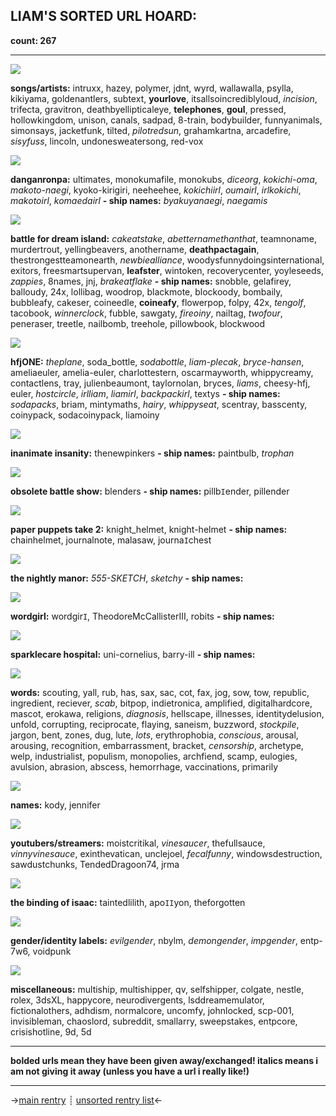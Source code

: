 ## LIAM'S SORTED URL HOARD:
**count: 267**
***
![](https://64.media.tumblr.com/tumblr_lmzoe11HN11qg9aa7.gif)

**songs/artists:** intruxx, hazey, polymer, jdnt, wyrd, wallawalla, psylla, kikiyama, goldenantlers, subtext, **yourlove**, itsallsoincrediblyloud, *incision*, trifecta, gravitron, deathbyellipticaleye, **telephones**, **goul**, pressed, hollowkingdom, unison, canals, sadpad, 8-train, bodybuilder, funnyanimals, simonsays, jacketfunk, tilted, *pilotredsun*, grahamkartna, arcadefire, *sisyfuss*, lincoln, undonesweatersong, red-vox

![](https://64.media.tumblr.com/tumblr_lmzoe11HN11qg9aa7.gif)

**danganronpa:** ultimates, monokumafile, monokubs, *diceorg*, *kokichi-oma*, *makoto-naegi*, kyoko-kirigiri, neeheehee, *kokichiirl*, *oumairl*, *irlkokichi*, *makotoirl*, *komaedairl*
**- ship names:** *byakuyanaegi*, *naegamis*

![](https://64.media.tumblr.com/tumblr_lmzoe11HN11qg9aa7.gif)

**battle for dream island:** *cakeatstake*, *abetternamethanthat*, teamnoname, murdertrout, yellingbeavers, anothername, **deathpactagain**, thestrongestteamonearth, *newbiealliance*, woodysfunnydoingsinternational, exitors, freesmartsupervan, **leafster**, wintoken, recoverycenter, yoyleseeds, *zappies*, 8names, jnj, *brakeatflake*
**- ship names:** snobble, gelafirey, balloudy, 24x, lollibag, woodrop, blackmote, blockoody, bombaily, bubbleafy, cakeser, coineedle, **coineafy**, flowerpop, folpy, 42x, *tengolf*, tacobook, *winnerclock*, fubble, sawgaty, *fireoiny*, nailtag, *twofour*, peneraser, treetle, nailbomb, treehole, pillowbook, blockwood

![](https://64.media.tumblr.com/tumblr_lmzoe11HN11qg9aa7.gif)

**hfjONE:** *theplane*, soda_bottle, *sodabottle*, *liam-plecak*, *bryce-hansen*, ameliaeuler, amelia-euler, charlottestern, oscarmayworth, whippycreamy, contactlens, tray, julienbeaumont, taylornolan, bryces, *liams*, cheesy-hfj, euler, *hostcircle*, *irlliam*, *liamirl*, *backpackirl*, textys
**- ship names:** *sodapacks*, briam, mintymaths, *hairy*, *whippyseat*, scentray, basscenty, coinypack, sodacoinypack, liamoiny

![](https://64.media.tumblr.com/tumblr_lmzoe11HN11qg9aa7.gif)

**inanimate insanity:** thenewpinkers
**- ship names:** paintbulb, *trophan*

![](https://64.media.tumblr.com/tumblr_lmzoe11HN11qg9aa7.gif)

**obsolete battle show:** blenders
**- ship names:** pillb`I`ender, pillender

![](https://64.media.tumblr.com/tumblr_lmzoe11HN11qg9aa7.gif)

**paper puppets take 2:** knight_helmet, knight-helmet
**- ship names:** chainhelmet, journalnote, malasaw, journa`I`chest

![](https://64.media.tumblr.com/tumblr_lmzoe11HN11qg9aa7.gif)

**the nightly manor:** *555-SKETCH*, *sketchy*
**- ship names:** 

![](https://64.media.tumblr.com/tumblr_lmzoe11HN11qg9aa7.gif)

**wordgirl:** wordgir`I`, TheodoreMcCallisterIII, robits
**- ship names:** 

![](https://64.media.tumblr.com/tumblr_lmzoe11HN11qg9aa7.gif)

**sparklecare hospital:** uni-cornelius, barry-ill
**- ship names:** 

![](https://64.media.tumblr.com/tumblr_lmzoe11HN11qg9aa7.gif)

**words:** scouting, yall, rub, has, sax, sac, cot, fax, jog, sow, tow, republic, ingredient, reciever, *scab*, bitpop, indietronica, amplified, digitalhardcore, mascot, erokawa, religions, *diagnosis*, hellscape, illnesses, identitydelusion, unfold, corrupting, reciprocate, flaying, saneism, buzzword, *stockpile*, jargon, bent, zones, dug, lute, *lots*, erythrophobia, *conscious*, arousal, arousing, recognition, embarrassment, bracket, *censorship*, archetype, welp, industrialist, populism, monopolies, archfiend, scamp, eulogies, avulsion, abrasion, abscess, hemorrhage, vaccinations, primarily

![](https://64.media.tumblr.com/tumblr_lmzoe11HN11qg9aa7.gif)

**names:** kody, jennifer

![](https://64.media.tumblr.com/tumblr_lmzoe11HN11qg9aa7.gif)

**youtubers/streamers:** moistcritikal, *vinesaucer*, thefullsauce, *vinnyvinesauce*, exinthevatican, unclejoel, *fecalfunny*, windowsdestruction, sawdustchunks, TendedDragoon74, jrma

![](https://64.media.tumblr.com/tumblr_lmzoe11HN11qg9aa7.gif)

**the binding of isaac:** taintedlilith, apo`II`yon, theforgotten

![](https://64.media.tumblr.com/tumblr_lmzoe11HN11qg9aa7.gif)

**gender/identity labels:** *evilgender*, nbylm, *demongender*, *impgender*, entp-7w6, voidpunk

![](https://64.media.tumblr.com/tumblr_lmzoe11HN11qg9aa7.gif)

**miscellaneous:** multiship, multishipper, qv, selfshipper, colgate, nestle, rolex, 3dsXL, happycore, neurodivergents, lsddreamemulator, fictionalothers, adhdism, normalcore, uncomfy, johnlocked, scp-001, invisibleman, chaoslord, subreddit, smallarry, sweepstakes, entpcore, crisishotline, 9d, 5d
***
**bolded urls mean they have been given away/exchanged! italics means i am not giving it away (unless you have a url i really like!)**
***
->[main rentry](https://rentry.co/sodabottle)  ┊  [unsorted rentry list](https://rentry.co/pilotredsun)<-